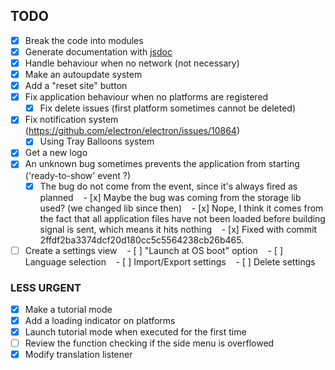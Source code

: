 ## TODO

- [x] Break the code into modules
- [x] Generate documentation with [jsdoc](https://github.com/jsdoc2md/jsdoc-to-markdown/wiki)
- [x] Handle behaviour when no network (not necessary)
- [x] Make an autoupdate system
- [x] Add a "reset site" button
- [x] Fix application behaviour when no platforms are registered
    - [x] Fix delete issues (first platform sometimes cannot be deleted)
- [x] Fix notification system (https://github.com/electron/electron/issues/10864)
    - [x] Using Tray Balloons system
- [x] Get a new logo
- [x] An unknown bug sometimes prevents the application from starting ('ready-to-show' event ?)
    - [x] The bug do not come from the event, since it's always fired as planned
    - [x] Maybe the bug was coming from the storage lib used? (we changed lib since then)
    - [x] Nope, I think it comes from the fact that all application files have not been loaded before building signal is sent, which means it hits nothing 
    - [x] Fixed with commit 2ffdf2ba3374dcf20d180cc5c5564238cb26b465.
- [ ] Create a settings view
    - [ ] "Launch at OS boot" option
    - [ ] Language selection
    - [ ] Import/Export settings
    - [ ] Delete settings
     

### LESS URGENT
- [x] Make a tutorial mode
- [x] Add a loading indicator on platforms
- [x] Launch tutorial mode when executed for the first time
- [ ] Review the function checking if the side menu is overflowed
- [x] Modify translation listener
